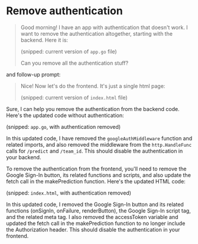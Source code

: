 # Remove authentication

> Good morning!
> I have an app with authentication that doesn't work. I want to remove the authentication altogether, starting with the backend. Here it is:
>
> (snipped: current version of `app.go` file)
>
> Can you remove all the authentication stuff?

and follow-up prompt:

> Nice! Now let's do the frontend. It's just a single html page:
>
> (snipped: current version of `index.html` file)

Sure, I can help you remove the authentication from the backend code. Here's the updated code without authentication:

(snipped: `app.go`, with authentication removed)

In this updated code, I have removed the `googleAuthMiddleware` function and related imports, and also removed the middleware from the `http.HandleFunc` calls for `/predict` and `/team_id`. This should disable the authentication in your backend.

To remove the authentication from the frontend, you'll need to remove the Google Sign-In button, its related functions and scripts, and also update the fetch call in the makePrediction function. Here's the updated HTML code:

(snipped: `index.html`, with authentication removed)

In this updated code, I removed the Google Sign-In button and its related functions (onSignIn, onFailure, renderButton), the Google Sign-In script tag, and the related meta tag. I also removed the accessToken variable and updated the fetch call in the makePrediction function to no longer include the Authorization header. This should disable the authentication in your frontend.

